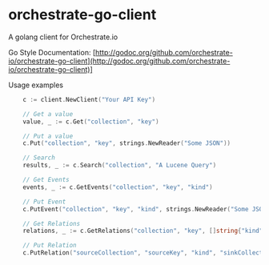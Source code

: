orchestrate-go-client
=====================

A golang client for Orchestrate.io

Go Style Documentation:
[http://godoc.org/github.com/orchestrate-io/orchestrate-go-client](http://godoc.org/github.com/orchestrate-io/orchestrate-go-client)]

Usage examples

```go
    c := client.NewClient("Your API Key")

    // Get a value
    value, _ := c.Get("collection", "key")

    // Put a value
    c.Put("collection", "key", strings.NewReader("Some JSON"))

    // Search
    results, _ := c.Search("collection", "A Lucene Query")

    // Get Events
    events, _ := c.GetEvents("collection", "key", "kind")

    // Put Event
    c.PutEvent("collection", "key", "kind", strings.NewReader("Some JSON"))

    // Get Relations
    relations, _ := c.GetRelations("collection", "key", []string{"kind", "kind"})

    // Put Relation
    c.PutRelation("sourceCollection", "sourceKey", "kind", "sinkCollection", "sinkKey")
```
